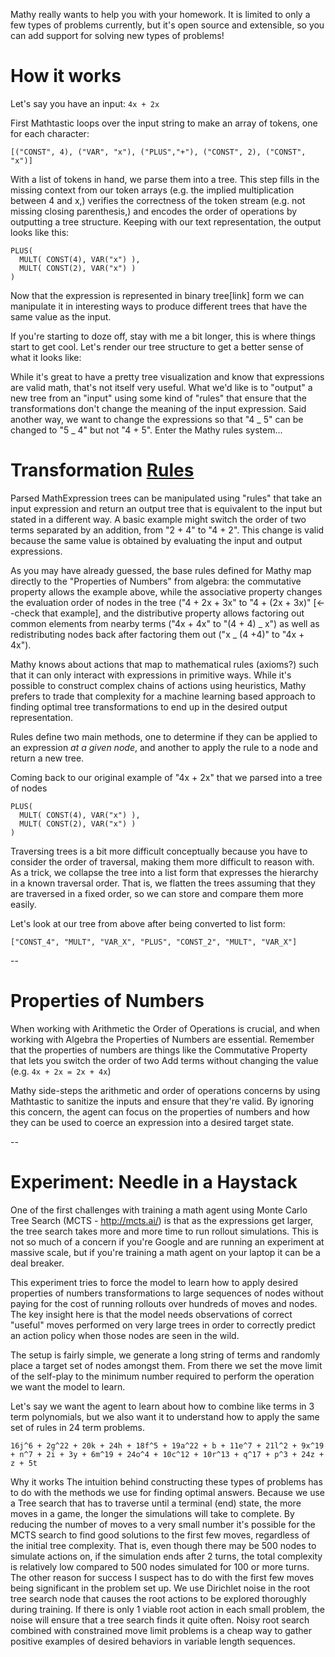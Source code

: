 Mathy really wants to help you with your homework. It is limited to only a few types of problems currently, but it's open source and
extensible, so you can add support for solving new types of problems!

<!-- Mathtastic is a Computer Algebra System and Machine Learning environment for building Reinforcement Learning agents that can manipulate math and show their work step-by-step. The stated goal is to make an open source math tutoring suite that is available to every human that has access to a computer. Today I want to tell you about the first step along the path to that lofty goal: simplifying polynomial expressions. -->

# How it works

Let's say you have an input: `4x + 2x`

First Mathtastic loops over the input string to make an array of tokens, one for each character:

```
[("CONST", 4), ("VAR", "x"), ("PLUS","+"), ("CONST", 2), ("CONST", "x")]
```

With a list of tokens in hand, we parse them into a tree. This step fills in the missing context from our token arrays (e.g. the implied multiplication between 4 and x,) verifies the correctness of the token stream (e.g. not missing closing parenthesis,) and encodes the order of operations by outputting a tree structure. Keeping with our text representation, the output looks like this:

```
PLUS(
  MULT( CONST(4), VAR("x") ),
  MULT( CONST(2), VAR("x") )
)
```

Now that the expression is represented in binary tree[link] form we can manipulate it in interesting ways to produce different trees that have the same value as the input.

If you're starting to doze off, stay with me a bit longer, this is where things start to get cool. Let's render our tree structure to get a better sense of what it looks like:

<MathText input="4x * p * p * 12x^2" />
<MathTree input="4x * p * p * 12x^2" />
<MathText input="4x * 4p * 4p * 12x^2" />
<MathTree input="4x * 4p * 4p * 12x^2" />
<MathText input="4x * p^2 * p^3 * 12x^2" />
<MathTree input="4x * p^2 * p^3 * 12x^2" />
<MathText input="4x * 4p^2 * p^3 * 12x^2" />
<MathTree input="4x * 4p^2 * p^3 * 12x^2" />

While it's great to have a pretty tree visualization and know that expressions are valid math, that's not itself very useful. What we'd like is to "output" a new tree from an "input" using some kind of "rules" that ensure that the transformations don't change the meaning of the input expression. Said another way, we want to change the expressions so that "4 _ 5" can be changed to "5 _ 4" but not "4 + 5". Enter the Mathy rules system...

# Transformation [Rules](https://mathy.ai)

Parsed MathExpression trees can be manipulated using "rules" that take an input expression and return an output tree that is equivalent to the input but stated in a different way. A basic example might switch the order of two terms separated by an addition, from "2 + 4" to "4 + 2". This change is valid because the same value is obtained by evaluating the input and output expressions.

As you may have already guessed, the base rules defined for Mathy map directly to the "Properties of Numbers" from algebra: the commutative property allows the example above, while the associative property changes the evaluation order of nodes in the tree ("4 + 2x + 3x" to "4 + (2x + 3x)" [<--check that example], and the distributive property allows factoring out common elements from nearby terms ("4x + 4x" to "(4 + 4) _ x") as well as redistributing nodes back after factoring them out ("x _ (4 +4)" to "4x + 4x").

Mathy knows about actions that map to mathematical rules (axioms?) such that it can only interact with expressions in primitive ways. While it's possible to construct complex chains of actions using heuristics, Mathy prefers to trade that complexity for a machine learning based approach to finding optimal tree transformations to end up in the desired output representation.

Rules define two main methods, one to determine if they can be applied to an expression _at a given node_, and another to apply the rule to a node and return a new tree.

Coming back to our original example of "4x + 2x" that we parsed into a tree of nodes

```
PLUS(
  MULT( CONST(4), VAR("x") ),
  MULT( CONST(2), VAR("x") )
)
```

Traversing trees is a bit more difficult conceptually because you have to consider the order of traversal, making them more difficult to reason with. As a trick, we collapse the tree into a list form that expresses the hierarchy in a known traversal order. That is, we flatten the trees assuming that they are traversed in a fixed order, so we can store and compare them more easily.

Let's look at our tree from above after being converted to list form:

```
["CONST_4", "MULT", "VAR_X", "PLUS", "CONST_2", "MULT", "VAR_X"]
```

--

# Properties of Numbers

When working with Arithmetic the Order of Operations is crucial, and when working with Algebra the Properties of Numbers are essential. Remember that the properties of numbers are things like the Commutative Property that lets you switch the order of two Add terms without changing the value (e.g. `4x + 2x = 2x + 4x`)

Mathy side-steps the arithmetic and order of operations concerns by using Mathtastic to sanitize the inputs and ensure that they're valid. By ignoring this concern, the agent can focus on the properties of numbers and how they can be used to coerce an expression into a desired target state.

--

# Experiment: Needle in a Haystack

One of the first challenges with training a math agent using Monte Carlo Tree Search (MCTS - http://mcts.ai/) is that as the expressions get larger, the tree search takes more and more time to run rollout simulations. This is not so much of a concern if you're Google and are running an experiment at massive scale, but if you're training a math agent on your laptop it can be a deal breaker.

This experiment tries to force the model to learn how to apply desired properties of numbers transformations to large sequences of nodes without paying for the cost of running rollouts over hundreds of moves and nodes. The key insight here is that the model needs observations of correct "useful" moves performed on very large trees in order to correctly predict an action policy when those nodes are seen in the wild.

The setup is fairly simple, we generate a long string of terms and randomly place a target set of nodes amongst them. From there we set the move limit of the self-play to the minimum number required to perform the operation we want the model to learn.

Let's say we want the agent to learn about how to combine like terms in 3 term polynomials, but we also want it to understand how to apply the same set of rules in 24 term problems.

```
16j^6 + 2g^22 + 20k + 24h + 18f^5 + 19a^22 + b + 11e^7 + 21l^2 + 9x^19 + n^7 + 2i + 3y + 6m^19 + 24o^4 + 10c^12 + 10r^13 + q^17 + p^3 + 24z + z + 5t
```

Why it works
The intuition behind constructing these types of problems has to do with the methods we use for finding optimal answers. Because we use a Tree search that has to traverse until a terminal (end) state, the more moves in a game, the longer the simulations will take to complete. By reducing the number of moves to a very small number it's possible for the MCTS search to find good solutions to the first few moves, regardless of the initial tree complexity. That is, even though there may be 500 nodes to simulate actions on, if the simulation ends after 2 turns, the total complexity is relatively low compared to 500 nodes simulated for 100 or more turns. The other reason for success I suspect has to do with the first few moves being significant in the problem set up. We use Dirichlet noise in the root tree search node that causes the root actions to be explored thoroughly during training. If there is only 1 viable root action in each small problem, the noise will ensure that a tree search finds it quite often. Noisy root search combined with constrained move limit problems is a cheap way to gather positive examples of desired behaviors in variable length sequences.
